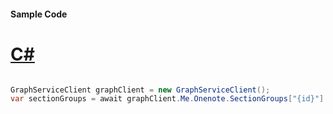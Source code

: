 #### Sample Code
# [C#](#tab/Csharp)

```C#

GraphServiceClient graphClient = new GraphServiceClient();
var sectionGroups = await graphClient.Me.Onenote.SectionGroups["{id}"].Request().GetAsync();

```